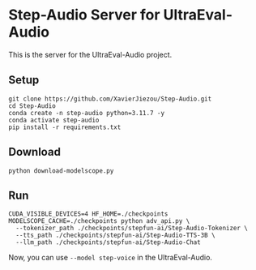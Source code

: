 # Step-Audio Server for UltraEval-Audio

This is the server for the UltraEval-Audio project.

## Setup

```shell
git clone https://github.com/XavierJiezou/Step-Audio.git
cd Step-Audio
conda create -n step-audio python=3.11.7 -y
conda activate step-audio
pip install -r requirements.txt
```

## Download

```shell
python download-modelscope.py
```

## Run
```shell
CUDA_VISIBLE_DEVICES=4 HF_HOME=./checkpoints MODELSCOPE_CACHE=./checkpoints python adv_api.py \
  --tokenizer_path ./checkpoints/stepfun-ai/Step-Audio-Tokenizer \
  --tts_path ./checkpoints/stepfun-ai/Step-Audio-TTS-3B \
  --llm_path ./checkpoints/stepfun-ai/Step-Audio-Chat
```

Now, you can use `--model step-voice` in the UltraEval-Audio.

